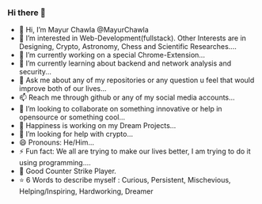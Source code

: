 ### Hi there 👋

<!--
**MayurChawla/MayurChawla** is a ✨ _special_ ✨ repository because its `README.md` (this file) appears on your GitHub profile.

Here are some ideas to get you started:

-->
- 👋 Hi, I’m Mayur Chawla @MayurChawla
- 👀 I’m interested in Web-Development(fullstack). Other Interests are in Designing, Crypto, Astronomy, Chess and Scientific Researches....
- 🔭 I’m currently working on a special Chrome-Extension...
- 🌱 I’m currently learning about backend and network analysis and security...
- 💬 Ask me about any of my repositories or any question u feel that would improve both of our lives...
- 📫 Reach me through github or any of my social media accounts...
- 👯 I’m looking to collaborate on something innovative or help in opensource or something cool...
- 💞️ Happiness is working on my Dream Projects...
- 🤔 I’m looking for help with crypto...
- 😄 Pronouns: He/Him...
- ⚡ Fun fact: We all are trying to make our lives better, I am trying to do it using programming....
- 🔫 Good Counter Strike Player.
- ⭐ 6 Words to describe myself : 
     Curious, Persistent, Mischevious, Helping/Inspiring, Hardworking, Dreamer
